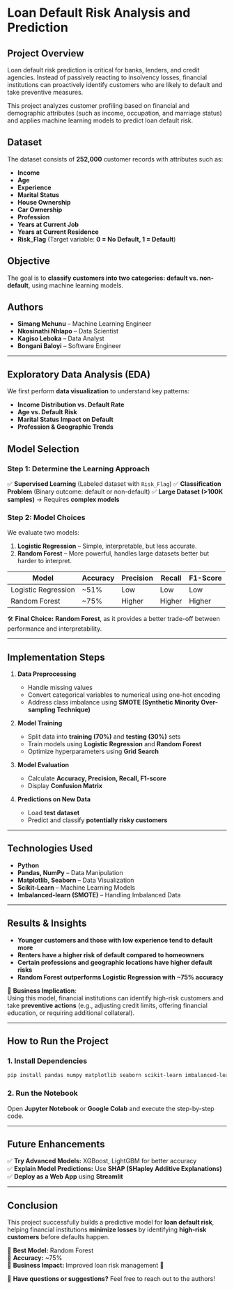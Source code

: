 # **Loan Default Risk Analysis and Prediction**

## **Project Overview**
Loan default risk prediction is critical for banks, lenders, and credit agencies. Instead of passively reacting to insolvency losses, financial institutions can proactively identify customers who are likely to default and take preventive measures.

This project analyzes customer profiling based on financial and demographic attributes (such as income, occupation, and marriage status) and applies machine learning models to predict loan default risk.

## **Dataset**
The dataset consists of **252,000** customer records with attributes such as:
- **Income**
- **Age**
- **Experience**
- **Marital Status**
- **House Ownership**
- **Car Ownership**
- **Profession**
- **Years at Current Job**
- **Years at Current Residence**
- **Risk_Flag** (Target variable: **0 = No Default, 1 = Default**)

## **Objective**
The goal is to **classify customers into two categories: default vs. non-default**, using machine learning models.

## **Authors**
- **Simang Mchunu** – Machine Learning Engineer  
- **Nkosinathi Nhlapo** – Data Scientist  
- **Kagiso Leboka** – Data Analyst  
- **Bongani Baloyi** – Software Engineer  

---

## **Exploratory Data Analysis (EDA)**
We first perform **data visualization** to understand key patterns:
- **Income Distribution vs. Default Rate**
- **Age vs. Default Risk**
- **Marital Status Impact on Default**
- **Profession & Geographic Trends**

## **Model Selection**
### **Step 1: Determine the Learning Approach**
✅ **Supervised Learning** (Labeled dataset with `Risk_Flag`)
✅ **Classification Problem** (Binary outcome: default or non-default)
✅ **Large Dataset (>100K samples)** → Requires **complex models**

### **Step 2: Model Choices**
We evaluate two models:
1. **Logistic Regression** – Simple, interpretable, but less accurate.
2. **Random Forest** – More powerful, handles large datasets better but harder to interpret.

| Model | Accuracy | Precision | Recall | F1-Score |
|--------|----------|----------|--------|---------|
| Logistic Regression | ~51% | Low | Low | Low |
| Random Forest | ~75% | Higher | Higher | Higher |

🛠 **Final Choice:** **Random Forest**, as it provides a better trade-off between performance and interpretability.

---

## **Implementation Steps**
1. **Data Preprocessing**
   - Handle missing values
   - Convert categorical variables to numerical using one-hot encoding
   - Address class imbalance using **SMOTE (Synthetic Minority Over-sampling Technique)**

2. **Model Training**
   - Split data into **training (70%)** and **testing (30%)** sets
   - Train models using **Logistic Regression** and **Random Forest**
   - Optimize hyperparameters using **Grid Search**

3. **Model Evaluation**
   - Calculate **Accuracy, Precision, Recall, F1-score**
   - Display **Confusion Matrix**

4. **Predictions on New Data**
   - Load **test dataset**
   - Predict and classify **potentially risky customers**

---

## **Technologies Used**
- **Python**
- **Pandas, NumPy** – Data Manipulation
- **Matplotlib, Seaborn** – Data Visualization
- **Scikit-Learn** – Machine Learning Models
- **Imbalanced-learn (SMOTE)** – Handling Imbalanced Data

---

## **Results & Insights**
- **Younger customers and those with low experience tend to default more**
- **Renters have a higher risk of default compared to homeowners**
- **Certain professions and geographic locations have higher default risks**
- **Random Forest outperforms Logistic Regression with ~75% accuracy**

📌 **Business Implication**:  
Using this model, financial institutions can identify high-risk customers and take **preventive actions** (e.g., adjusting credit limits, offering financial education, or requiring additional collateral).

---

## **How to Run the Project**
### **1. Install Dependencies**
```bash
pip install pandas numpy matplotlib seaborn scikit-learn imbalanced-learn
```
### **2. Run the Notebook**
Open **Jupyter Notebook** or **Google Colab** and execute the step-by-step code.

---

## **Future Enhancements**
✅ **Try Advanced Models:** XGBoost, LightGBM for better accuracy  
✅ **Explain Model Predictions:** Use **SHAP (SHapley Additive Explanations)**  
✅ **Deploy as a Web App** using **Streamlit**  

---

## **Conclusion**
This project successfully builds a predictive model for **loan default risk**, helping financial institutions **minimize losses** by identifying **high-risk customers** before defaults happen.

🔹 **Best Model:** Random Forest  
🔹 **Accuracy:** ~75%  
🔹 **Business Impact:** Improved loan risk management 🚀  

📢 **Have questions or suggestions?** Feel free to reach out to the authors!  

